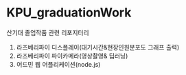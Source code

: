 # KPU_graduationWork
산기대 졸업작품 관련 리포지터리
1. 라즈베리파이 디스플레이(대기시간&현장인원분포도 그래프 출력)
2. 라즈베리파이 파이카메라(영상촬영& 딥러닝)
3. 어드민 웹 어플리케이션(node.js)
